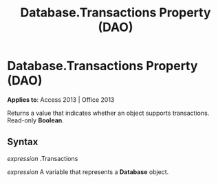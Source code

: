 ﻿---
title: Database.Transactions Property (DAO)
TOCTitle: Transactions Property
ms:assetid: 317334dc-0ed4-ccaa-cd04-4b8f5a0c32b2
ms:mtpsurl: https://msdn.microsoft.com/en-us/library/Ff192293(v=office.15)
ms:contentKeyID: 48544056
ms.date: 09/18/2015
mtps_version: v=office.15
f1_keywords:
- dao360.chm1052879
f1_categories:
- Office.Version=v15
---

# Database.Transactions Property (DAO)


**Applies to**: Access 2013 | Office 2013

Returns a value that indicates whether an object supports transactions. Read-only **Boolean**.

## Syntax

*expression* .Transactions

*expression* A variable that represents a **Database** object.

